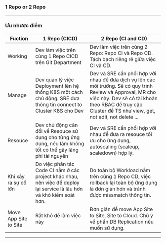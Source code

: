 ### 1 Repo or 2 Repo

----
                    
### Ưu nhược điểm
                    
Fuction  | 1 Repo (CICD)  | 2 Repo (CI and CD)
------------- | ------------- | -------------
Working   | Dev làm việc trên cùng 1 Repo CICD trên Git Department  | Dev làm việc trên cùng 2 Repo: Repo CI và Repo CD. Tách bạch riêng rẽ giữa việc CI và CD.
Manage   | Dev quản lý việc Deployment lên hệ thống K8S một cách chủ động. SRE đưa thông tin connect to Cluster K8S cho Dev  | Dev và SRE cần phối hợp với nhau để đưa dịch vụ lên các môi trường. Sẽ có quy trình Review và Approval, MR cho việc này. Dev sẽ có tài khoản theo RBAC để truy cập Cluster để  TS như view, get, not edit, not delete ...  
Resouce   | Dev chủ động cân đối về Resouce sử dụng cho từng ứng dụng, nếu làm không tốt có thể gây lãng phí tài nguyên  | Dev và SRE cần phối hợp với nhau để đưa ra resouce tối ưu cho ứng dụng, autoscaling (scaleup, scaledown) hợp lý. 
Khi xẩy ra sự cố lớn  |  Do việc phân tác Code CI nằm ở các project khác nhau, nên việc để deploy lại service là lâu hơn và khó kiểm soát hơn.  | Do toàn bộ Workload nằm trên cùng 1 Repo CD, việc rollback lại toàn bộ ứng dụng là đơn giản hơn và tránh được missmatch thông tin.  
Move App Site to Site  |  Rất khó để làm việc này  | Đơn giản để move App Site to Site, Site to Cloud. Chú ý về phần DB Replication nếu muốn sử dụng.            
----



